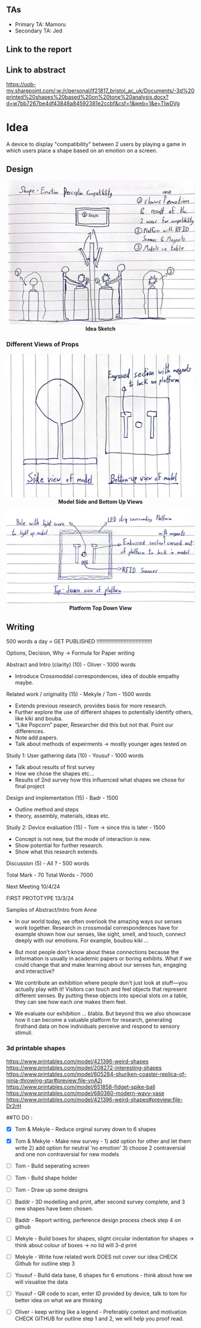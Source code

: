 ## TAs ##
- Primary TA: Mamoru
- Secondary TA: Jed

## Link to the report


## Link to abstract
https://uob-my.sharepoint.com/:w:/r/personal/lf21817_bristol_ac_uk/Documents/-3d%20printed%20shapes%20based%20on%20tone%20analysis.docx?d=w7bb7267be4df43848a84592381e2ccbf&csf=1&web=1&e=TIwDVg


# Idea
A device to display "compatibility" between 2 users by playing a game in which users place a shape based on an emotion on a screen.

## Design
<p align="center">
  <img src="https://github.com/UoB-Interactive-Devices/ID24-TeamD/blob/main/Sketches/Idea.jpeg" />
   <b>Idea Sketch</b>
</p>

### Different Views of Props
<p align="center">
  <img src="https://github.com/UoB-Interactive-Devices/ID24-TeamD/blob/main/Sketches/Model%20Views.jpeg" />
   <b>Model Side and Bottom Up Views</b>
</p>

<p align="center">
  <img src="https://github.com/UoB-Interactive-Devices/ID24-TeamD/blob/main/Sketches/Platform%20View.jpeg" />
   <b>Platform Top Down View</b>
</p>

## Writing

500 words a day = GET PUBLISHED !!!!!!!!!!!!!!!!!!!!!!!!!!!!!!!!!!!!!

Options, Decision, Why -> Formula for Paper writing 

Abstract and Intro (clarity) (10) - Oliver - 1000 words
-	Introduce Crossmoddal correspondences, idea of double empathy maybe.

Related work / originality (15) - Mekyle / Tom - 1500 words
-	Extends previous research, provides basis for more research.
-	Further explore the use of different shapes to potentially identify others, like kiki and bouba.
-	“Like Popcorn” paper, Researcher did this but not that. Point our differences.
-	Note add papers.
-	Talk about methods of expeirments -> mostly younger ages tested on

Study 1: User gathering data (10) - Yousuf - 1000 words
- Talk about results of first survey
- How we chose the shapes etc...
- Results of 2nd survey how this influenced what shapes we chose for final project

Design and implementation (15) - Badr - 1500
-	Outline method and steps
- theory, assembly, materials, ideas etc.

Study 2: Device evaluation (15) - Tom -> since this is later - 1500
-	Concept is not new, but the mode of interaction is new.
-	Show potential for further research.
-	Show what this research extends. 

Discussion (5) - All ? - 500 words


Total Mark - 70
Total Words - 7000


Next Meeting 10/4/24










FIRST PROTOTYPE 13/3/24


Samples of Abstract/Intro from Anne

- In our world today, we often overlook the amazing ways our senses work together. Research in crossmodal correspondences have for example shown how our senses, like sight, smell, and touch, connect deeply with our emotions. For example, boubou kiki ...
 
- But most people don't know about these connections because the information is usually in academic papers or boring exhibits. What if we could change that and make learning about our senses fun, engaging and interactive?
 
- We contribute an exhibition where people don't just look at stuff—you actually play with it! Visitors can touch and feel objects that represent different senses. By putting these objects into special slots on a table, they can see how each one makes them feel.
 
- We evaluate our exhibition ... blabla. But beyond this we also showcase how it can become a valuable platform for research, generating firsthand data on how individuals perceive and respond to sensory stimuli.
### 3d printable shapes 

https://www.printables.com/model/421396-weird-shapes
https://www.printables.com/model/208272-interesting-shapes
https://www.printables.com/model/605284-shuriken-coaster-replica-of-ninja-throwing-star#preview:file-ynA2j
https://www.printables.com/model/651858-fidget-spike-ball
https://www.printables.com/model/680360-modern-wavy-vase
https://www.printables.com/model/421396-weird-shapes#preview:file-Dr2rH


##TO DO :
- [X] Tom & Mekyle  - Reduce orginal survey down to 6 shapes
- [X] Tom & Mekyle - Make new survey - 1) add option for other and let them write 2) add option for neutral 'no emotion' 3) choose 2 contraversial and one non contraversial for new models
- [ ] Tom - Build seperating screen
- [ ] Tom - Build shape holder
- [ ] Tom - Draw up some designs
      
- [ ] Baddr - 3D modelling and print, after second survey complete, and 3 new shapes have been chosen.
- [ ] Baddr - Report writing, perference design process check step 4 on github

- [ ] Mekyle - Build boxes for shapes, slight circular indentation for shapes -> think about colour of boxes -> no lid will 3-d print
- [ ] Mekyle - Write how related work DOES not cover our idea CHECK Github for outline step 3 


- [ ] Yousuf - Build data base, 6 shapes for 6 emotions - think about how we will visualise the data
- [ ] Yousuf - QR code to scan, enter ID provided by device, talk to tom for better idea on what we are thinking
  
- [ ] Oliver - keep writing like a legend - Preferably context and motivation CHECK GITHUB for outline step 1 and 2, we will help you proof read.


